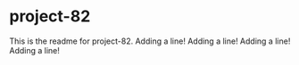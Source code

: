 # project-82

This is the readme for project-82.
Adding a line!
Adding a line!
Adding a line!
Adding a line!
